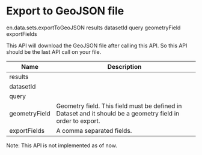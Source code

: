 # Export to GeoJSON file

en.data.sets.exportToGeoJSON results datasetId query geometryField exportFields

This API will download the GeoJSON file after calling this API. So this API should be the last API call on your file.

Name            | Description
----------------|---------------
results         | 
datasetId       | 
query           | 
geometryField   | Geometry field. This field must be defined in Dataset and it should be a geometry field in order to export.
exportFields    | A comma separated fields.


Note: This API is not implemented as of now.